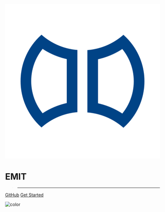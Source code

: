 ![logo](_media/icon.png)

# **EMIT**

> **** 

[GitHub](https://github.com/emit-technology/) [Get Started](/#/en-us/ ':target="_self"')

![color](#fff)
